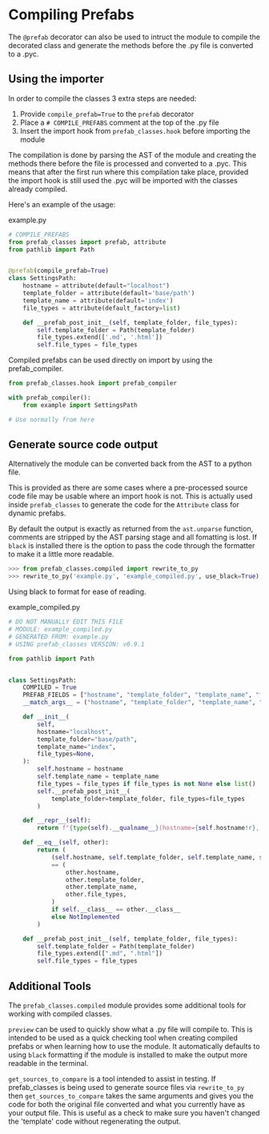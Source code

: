 # Compiling Prefabs #

The `@prefab` decorator can also be used to intruct the module to compile
the decorated class and generate the methods before the .py file is converted
to a .pyc.

## Using the importer ##

In order to compile the classes 3 extra steps are needed:

1. Provide `compile_prefab=True` to the `prefab` decorator
2. Place a `# COMPILE_PREFABS` comment at the top of the .py file
3. Insert the import hook from `prefab_classes.hook` before importing the module

The compilation is done by parsing the AST of the module and creating the methods 
there before the file is processed and converted to a .pyc. This means that after
the first run where this compilation take place, provided the import hook is still
used the .pyc will be imported with the classes already compiled.

Here's an example of the usage:

example.py
```python
# COMPILE_PREFABS
from prefab_classes import prefab, attribute
from pathlib import Path


@prefab(compile_prefab=True)
class SettingsPath:
    hostname = attribute(default="localhost")
    template_folder = attribute(default='base/path')
    template_name = attribute(default='index')
    file_types = attribute(default_factory=list)

    def __prefab_post_init__(self, template_folder, file_types):
        self.template_folder = Path(template_folder)
        file_types.extend(['.md', '.html'])
        self.file_types = file_types

```

Compiled prefabs can be used directly on import by using the prefab_compiler.

```python
from prefab_classes.hook import prefab_compiler

with prefab_compiler():
    from example import SettingsPath

# Use normally from here
```

## Generate source code output ##

Alternatively the module can be converted back from the AST to a python file.

This is provided as there are some cases where a pre-processed source code file
may be usable where an import hook is not. This is actually used inside 
`prefab_classes` to generate the code for the `Attribute` class for dynamic
prefabs.

By default the output is exactly as returned from the `ast.unparse` function,
comments are stripped by the AST parsing stage and all fomatting is lost.
If `black` is installed there is the option to pass the code through the
formatter to make it a little more readable.

```python
>>> from prefab_classes.compiled import rewrite_to_py
>>> rewrite_to_py('example.py', 'example_compiled.py', use_black=True)
```

Using black to format for ease of reading.

example_compiled.py
```python
# DO NOT MANUALLY EDIT THIS FILE
# MODULE: example_compiled.py
# GENERATED FROM: example.py
# USING prefab_classes VERSION: v0.9.1

from pathlib import Path


class SettingsPath:
    COMPILED = True
    PREFAB_FIELDS = ["hostname", "template_folder", "template_name", "file_types"]
    __match_args__ = ("hostname", "template_folder", "template_name", "file_types")

    def __init__(
        self,
        hostname="localhost",
        template_folder="base/path",
        template_name="index",
        file_types=None,
    ):
        self.hostname = hostname
        self.template_name = template_name
        file_types = file_types if file_types is not None else list()
        self.__prefab_post_init__(
            template_folder=template_folder, file_types=file_types
        )

    def __repr__(self):
        return f"{type(self).__qualname__}(hostname={self.hostname!r}, template_folder={self.template_folder!r}, template_name={self.template_name!r}, file_types={self.file_types!r})"

    def __eq__(self, other):
        return (
            (self.hostname, self.template_folder, self.template_name, self.file_types)
            == (
                other.hostname,
                other.template_folder,
                other.template_name,
                other.file_types,
            )
            if self.__class__ == other.__class__
            else NotImplemented
        )

    def __prefab_post_init__(self, template_folder, file_types):
        self.template_folder = Path(template_folder)
        file_types.extend([".md", ".html"])
        self.file_types = file_types
```

## Additional Tools ##

The `prefab_classes.compiled` module provides some additional tools for working with compiled classes.

`preview` can be used to quickly show what a .py file will compile to. This is intended to be used as 
a quick checking tool when creating compiled prefabs or when learning how to use the module. It 
automatically defaults to using `black` formatting if the module is installed to make the output
more readable in the terminal.

`get_sources_to_compare` is a tool intended to assist in testing. If prefab_classes is being used
to generate source files via `rewrite_to_py` then `get_sources_to_compare` takes the same arguments
and gives you the code for both the original file converted and what you currently have as your
output file. This is useful as a check to make sure you haven't changed the 'template' code without
regenerating the output.
